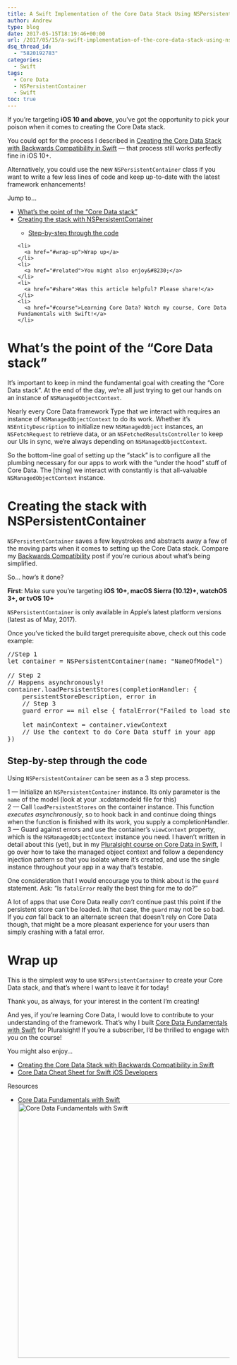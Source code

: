 ```yaml
---
title: A Swift Implementation of the Core Data Stack Using NSPersistentContainer
author: Andrew
type: blog
date: 2017-05-15T18:19:46+00:00
url: /2017/05/15/a-swift-implementation-of-the-core-data-stack-using-nspersistentcontainer/
dsq_thread_id:
  - "5820192783"
categories:
  - Swift
tags:
  - Core Data
  - NSPersistentContainer
  - Swift
toc: true
---
```

If you&#8217;re targeting **iOS 10 and above**, you&#8217;ve got the opportunity to pick your poison when it comes to creating the Core Data stack.

You could opt for the process I described in [Creating the Core Data Stack with Backwards Compatibility in Swift][1] &#8212; that process still works perfectly fine in iOS 10+.

Alternatively, you could use the new `NSPersistentContainer` class if you want to write a few less lines of code and keep up-to-date with the latest framework enhancements!

<div class="resources">
  <div class="resources-header">
    Jump to&#8230;
  </div>
  
  <ul class="resources-content">
    <li>
      <a href="#the-point">What&#8217;s the point of the &#8220;Core Data stack&#8221;</a>
    </li>
    <li>
      <a href="#create">Creating the stack with NSPersistentContainer</a>
    </li>
    <ul>
      <li>
        <a href="#step-by-step">Step-by-step through the code</a>
      </li>
    </ul>
    
    <li>
      <a href="#wrap-up">Wrap up</a>
    </li>
    <li>
      <a href="#related">You might also enjoy&#8230;</a>
    </li>
    <li>
      <a href="#share">Was this article helpful? Please share!</a>
    </li>
    <li>
      <a href="#course">Learning Core Data? Watch my course, Core Data Fundamentals with Swift!</a>
    </li>
  </ul>
</div>

<a name="the-point" class="jump-target"></a>

# What&#8217;s the point of the &#8220;Core Data stack&#8221;

It&#8217;s important to keep in mind the fundamental goal with creating the &#8220;Core Data stack&#8221;. At the end of the day, we&#8217;re all just trying to get our hands on an instance of `NSManagedObjectContext`.

Nearly every Core Data framework Type that we interact with requires an instance of `NSManagedObjectContext` to do its work. Whether it&#8217;s `NSEntityDescription` to initialize new `NSManagedObject` instances, an `NSFetchRequest` to retrieve data, or an `NSFetchedResultsController` to keep our UIs in sync, we&#8217;re always depending on `NSManagedObjectContext`.

So the bottom-line goal of setting up the &#8220;stack&#8221; is to configure all the plumbing necessary for our apps to work with the &#8220;under the hood&#8221; stuff of Core Data. The [thing] we interact with constantly is that all-valuable `NSManagedObjectContext` instance.

<a name="create" class="jump-target"></a>

# Creating the stack with NSPersistentContainer

`NSPersistentContainer` saves a few keystrokes and abstracts away a few of the moving parts when it comes to setting up the Core Data stack. Compare my [Backwards Compatibility][1] post if you&#8217;re curious about what&#8217;s being simplified.

So&#8230; how&#8217;s it done?

**First**: Make sure you&#8217;re targeting **iOS 10+, macOS Sierra (10.12)+, watchOS 3+, or tvOS 10+**

`NSPersistentContainer` is only available in Apple&#8217;s latest platform versions (latest as of May, 2017).

Once you&#8217;ve ticked the build target prerequisite above, check out this code example:

<pre class="lang:swift decode:true " title="NSPersistentContainer" >//Step 1
let container = NSPersistentContainer(name: "NameOfModel")

// Step 2
// Happens asynchronously!
container.loadPersistentStores(completionHandler: {
    persistentStoreDescription, error in
    // Step 3
    guard error == nil else { fatalError("Failed to load store: \(error)") }

    let mainContext = container.viewContext
    // Use the context to do Core Data stuff in your app
})</pre>

<a name="step-by-step" class="jump-target"></a>

## Step-by-step through the code

Using `NSPersistentContainer` can be seen as a 3 step process.

1 &#8212; Initialize an `NSPersistentContainer` instance. Its only parameter is the `name` of the model (look at your .xcdatamodeld file for this)  
2 &#8212; Call `loadPersistentStores` on the container instance. This function _executes asynchronously_, so to hook back in and continue doing things when the function is finished with its work, you supply a completionHandler.  
3 &#8212; Guard against errors and use the container&#8217;s `viewContext` property, which is the `NSManagedObjectContext` instance you need. I haven&#8217;t written in detail about this (yet), but in my [Pluralsight course on Core Data in Swift][2], I go over how to take the managed object context and follow a dependency injection pattern so that you isolate where it&#8217;s created, and use the single instance throughout your app in a way that&#8217;s testable.

One consideration that I would encourage you to think about is the `guard` statement. Ask: &#8220;Is `fatalError` really the best thing for me to do?&#8221;

A lot of apps that use Core Data really _can&#8217;t_ continue past this point if the persistent store can&#8217;t be loaded. In that case, the `guard` may not be so bad. If you _can_ fall back to an alternate screen that doesn&#8217;t rely on Core Data though, that might be a more pleasant experience for your users than simply crashing with a fatal error.

<a name="wrap-up" class="jump-target"></a>

# Wrap up

This is the simplest way to use `NSPersistentContainer` to create your Core Data stack, and that&#8217;s where I want to leave it for today!

Thank you, as always, for your interest in the content I&#8217;m creating!

And yes, if you&#8217;re learning Core Data, I would love to contribute to your understanding of the framework. That&#8217;s why I built [Core Data Fundamentals with Swift][2] for Pluralsight! If you&#8217;re a subscriber, I&#8217;d be thrilled to engage with you on the course!

<a name="related" class="jump-target"></a>

<div class="resources">
  <div class="resources-header">
    You might also enjoy&#8230;
  </div>
  
  <ul class="resources-content">
    <li>
      <i class="fa fa-angle-right"></i> <a href="https://www.andrewcbancroft.com/2017/04/16/creating-the-core-data-stack-with-backwards-compatibility-in-swift/" title="Creating the Core Data Stack with Backwards Compatibility in Swift"</a>Creating the Core Data Stack with Backwards Compatibility in Swift
    </li>
    <li>
      <i class="fa fa-angle-right"></i> <a href="https://www.andrewcbancroft.com/2015/02/18/core-data-cheat-sheet-for-swift-ios-developers/" title="Core Data Cheat Sheet for Swift iOS Developers"</a>Core Data Cheat Sheet for Swift iOS Developers
    </li>
  </ul>
</div>

<a name="course" class="jump-target"></a>

<div class="resources">
  <div class="resources-header">
    Resources
  </div>
  
  <ul class="resources-content">
    <li>
      <i class="fa fa-video-camera"></i> <a href="http://bit.ly/ps-core-data-swift" target="_blank">Core Data Fundamentals with Swift</a><br /> <a href="http://bit.ly/ps-core-data-swift" target="_blank"><img src="https://www.andrewcbancroft.com/wp-content/uploads/2017/04/ps-core-data-fundamentals-swift-1024x576.png" alt="Core Data Fundamentals with Swift" width="1024" height="576" class="alignnone size-large wp-image-13163" srcset="https://www.andrewcbancroft.com/wp-content/uploads/2017/04/ps-core-data-fundamentals-swift-1024x576.png 1024w, https://www.andrewcbancroft.com/wp-content/uploads/2017/04/ps-core-data-fundamentals-swift-300x169.png 300w, https://www.andrewcbancroft.com/wp-content/uploads/2017/04/ps-core-data-fundamentals-swift-768x432.png 768w, https://www.andrewcbancroft.com/wp-content/uploads/2017/04/ps-core-data-fundamentals-swift.png 1539w" sizes="(max-width: 1024px) 100vw, 1024px" /></a>
    </li>
  </ul>
</div>

<a name="share" class="jump-target"></a>

 [1]: https://www.andrewcbancroft.com/2017/04/16/creating-the-core-data-stack-with-backwards-compatibility-in-swift/
 [2]: http://bit.ly/ps-core-data-swift